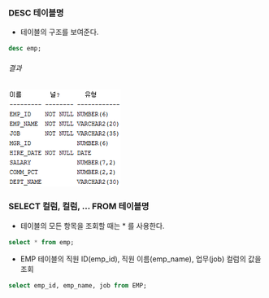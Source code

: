 
### DESC 테이블명
- 테이블의 구조를 보여준다.

``` sql
desc emp;
```
###### 결과
![emp테이블구조](/image_file/emp테이블구조.png)


### SELECT 컬럼, 컬럼, ... FROM 테이블명
- 테이블의 모든 항목을 조회할 때는 * 를 사용한다.

```sql
select * from emp;
```

- EMP 테이블의 직원 ID(emp_id), 직원 이름(emp_name), 업무(job) 컬럼의 값을 조회

```sql
select emp_id, emp_name, job from EMP;
```
